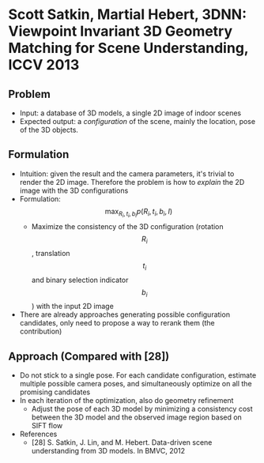 # Scott Satkin, Martial Hebert, 3DNN: Viewpoint Invariant 3D Geometry Matching for Scene Understanding, ICCV 2013

## Problem
* Input: a database of 3D models, a single 2D image of indoor scenes
* Expected output: a _configuration_ of the scene, mainly the location, pose of the 3D objects.

## Formulation
* Intuition: given the result and the camera parameters, it's trivial to render the 2D image. Therefore the problem is how to _explain_ the 2D image with the 3D configurations
* Formulation: $$ \max_{R_i, t_i, b_i} p(R_i, t_i, b_i, I) $$ 
    * Maximize the consistency of the 3D configuration (rotation $$ R_i $$ , translation $$ t_i $$ and binary selection indicator $$ b_i $$ ) with the input 2D image
* There are already approaches generating possible configuration candidates, only need to propose a way to rerank them (the contribution)

## Approach (Compared with [28])
* Do not stick to a single pose. For each candidate configuration, estimate multiple possible camera poses, and simultaneously optimize on all the promising candidates
* In each iteration of the optimization, also do geometry refinement
    * Adjust the pose of each 3D model by minimizing a consistency cost between the 3D model and the observed image region based on SIFT flow
* References
    * [28] S. Satkin, J. Lin, and M. Hebert. Data-driven scene understanding from 3D models. In BMVC, 2012
